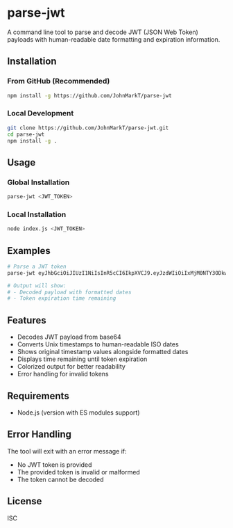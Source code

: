# parse-jwt

A command line tool to parse and decode JWT (JSON Web Token) payloads with human-readable date formatting and expiration information.

## Installation

### From GitHub (Recommended)

```bash
npm install -g https://github.com/JohnMarkT/parse-jwt
```

### Local Development

```bash
git clone https://github.com/JohnMarkT/parse-jwt.git
cd parse-jwt
npm install -g .
```

## Usage

### Global Installation

```bash
parse-jwt <JWT_TOKEN>
```

### Local Installation

```bash
node index.js <JWT_TOKEN>
```

## Examples

```bash
# Parse a JWT token
parse-jwt eyJhbGciOiJIUzI1NiIsInR5cCI6IkpXVCJ9.eyJzdWIiOiIxMjM0NTY3ODkwIiwibmFtZSI6IkpvaG4gRG9lIiwiaWF0IjoxNTE2MjM5MDIyfQ.SflKxwRJSMeKKF2QT4fwpMeJf36POk6yJV_adQssw5c

# Output will show:
# - Decoded payload with formatted dates
# - Token expiration time remaining
```

## Features

- Decodes JWT payload from base64
- Converts Unix timestamps to human-readable ISO dates
- Shows original timestamp values alongside formatted dates
- Displays time remaining until token expiration
- Colorized output for better readability
- Error handling for invalid tokens

## Requirements

- Node.js (version with ES modules support)

## Error Handling

The tool will exit with an error message if:
- No JWT token is provided
- The provided token is invalid or malformed
- The token cannot be decoded

## License

ISC
